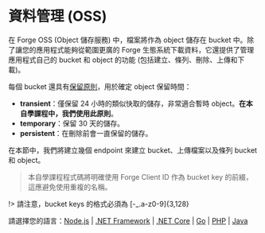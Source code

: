 # 資料管理 (OSS)

在 Forge OSS (Object 儲存服務) 中，檔案將作為 object 儲存在 bucket 中。除了讓您的應用程式能夠從範圍更廣的 Forge 生態系統下載資料，它還提供了管理應用程式自己的 bucket 和 object 的功能 (包括建立、條列、刪除、上傳和下載)。

每個 bucket 還具有[保留原則](https://forge.autodesk.com/en/docs/data/v2/overview/retention-policy/)，用於確定 object 保留時間：

 - **transient**：僅保留 24 小時的類似快取的儲存，非常適合暫時 object。**在本自學課程中，我們使用此原則**。
 - **temporary**：保留 30 天的儲存。
 - **persistent**：在刪除前會一直保留的儲存。

在本節中，我們將建立幾個 endpoint 來建立 bucket、上傳檔案以及條列 bucket 和 object。

> 本自學課程程式碼將明確使用 Forge Client ID 作為 bucket key 的前綴，這應避免使用重複的名稱。

!> 請注意，bucket keys 的格式必須為 \[-_.a-z0-9]{3,128}
 
請選擇您的語言：[Node.js](/zh-TW/datamanagement/oss/nodejs) | [.NET Framework](/zh-TW/datamanagement/oss/net) | [.NET Core](/zh-TW/datamanagement/oss/netcore) | [Go](/zh-TW/datamanagement/oss/go) | [PHP](/zh-TW/datamanagement/oss/php) | [Java](/zh-TW/datamanagement/oss/java)

